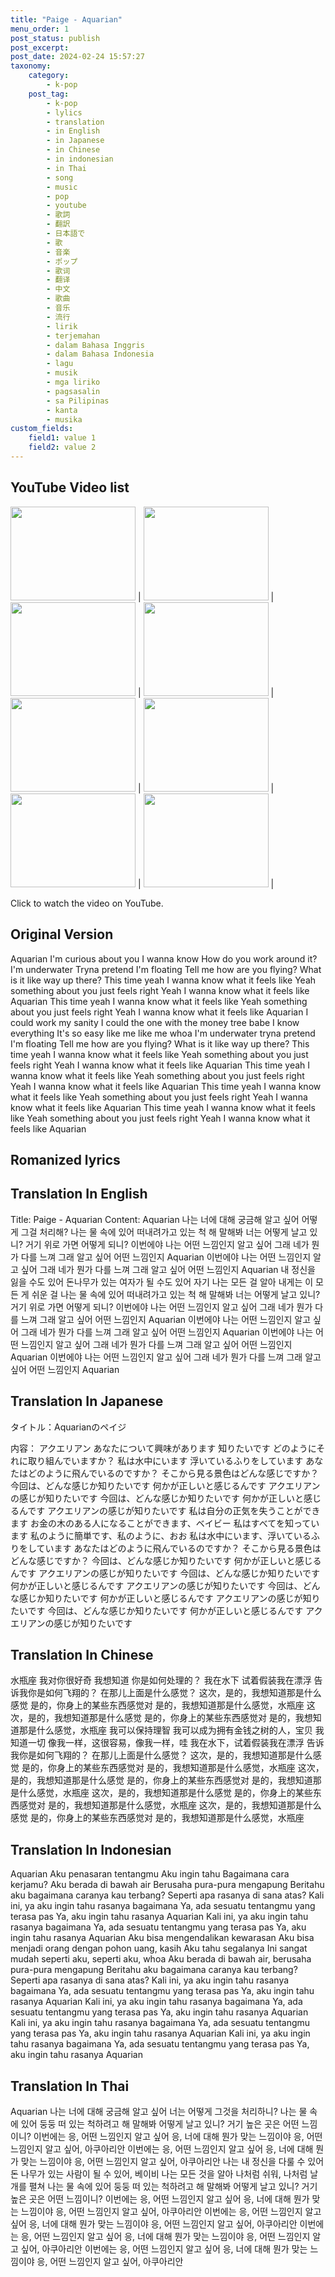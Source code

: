 ```yaml
---
title: "Paige - Aquarian"
menu_order: 1
post_status: publish
post_excerpt: 
post_date: 2024-02-24 15:57:27
taxonomy:
    category:
        - k-pop
    post_tag:
        - k-pop
        - lylics
        - translation
        - in English
        - in Japanese
        - in Chinese
        - in indonesian
        - in Thai
        - song
        - music
        - pop
        - youtube
        - 歌詞
        - 翻訳
        - 日本語で
        - 歌
        - 音楽
        - ポップ
        - 歌词
        - 翻译
        - 中文
        - 歌曲
        - 音乐
        - 流行
        - lirik
        - terjemahan
        - dalam Bahasa Inggris
        - dalam Bahasa Indonesia
        - lagu
        - musik
        - mga liriko
        - pagsasalin
        - sa Pilipinas
        - kanta
        - musika
custom_fields:
    field1: value 1
    field2: value 2
---
```


## YouTube Video list
 [<img src='http://img.youtube.com/vi/bGUM2wbbuY0/0.jpg' width='200' height='150'>](https://youtu.be/bGUM2wbbuY0) | [<img src='http://img.youtube.com/vi/Aobvpph0YiA/0.jpg' width='200' height='150'>](https://youtu.be/Aobvpph0YiA) | [<img src='http://img.youtube.com/vi/D2Q5nTsFcwA/0.jpg' width='200' height='150'>](https://youtu.be/D2Q5nTsFcwA) | [<img src='http://img.youtube.com/vi/vpcJRdvwstc/0.jpg' width='200' height='150'>](https://youtu.be/vpcJRdvwstc) | [<img src='http://img.youtube.com/vi/Y11vnrMAwOw/0.jpg' width='200' height='150'>](https://youtu.be/Y11vnrMAwOw) |
 [<img src='http://img.youtube.com/vi/jPxILO3QGOk/0.jpg' width='200' height='150'>](https://youtu.be/jPxILO3QGOk) | [<img src='http://img.youtube.com/vi/B-3nuh2UQQ4/0.jpg' width='200' height='150'>](https://youtu.be/B-3nuh2UQQ4) | [<img src='http://img.youtube.com/vi/ogjVbo2a9Xs/0.jpg' width='200' height='150'>](https://youtu.be/ogjVbo2a9Xs) |

Click to watch the video on YouTube.
## Original Version
Aquarian
I'm curious about you
I wanna know
How do you work around it?
I'm underwater
Tryna pretend I'm floating
Tell me how are you flying?
What is it like way up there?
This time yeah I wanna know what it feels like
Yeah something about you just feels right
Yeah I wanna know what it feels like Aquarian
This time yeah I wanna know what it feels like
Yeah something about you just feels right
Yeah I wanna know what it feels like Aquarian
I could work my sanity
I could the one with the money tree babe
I know everything
It's so easy like me like me whoa
I'm underwater tryna pretend I'm floating
Tell me how are you flying?
What is it like way up there?
This time yeah I wanna know what it feels like
Yeah something about you just feels right
Yeah I wanna know what it feels like Aquarian
This time yeah I wanna know what it feels like
Yeah something about you just feels right
Yeah I wanna know what it feels like Aquarian
This time yeah I wanna know what it feels like
Yeah something about you just feels right
Yeah I wanna know what it feels like Aquarian
This time yeah I wanna know what it feels like
Yeah something about you just feels right
Yeah I wanna know what it feels like Aquarian
## Romanized lyrics

## Translation In English
Title: Paige - Aquarian
Content:
Aquarian
나는 너에 대해 궁금해
알고 싶어
어떻게 그걸 처리해?
나는 물 속에 있어
떠내려가고 있는 척 해
말해봐 너는 어떻게 날고 있니?
거기 위로 가면 어떻게 되니?
이번에야 나는 어떤 느낌인지 알고 싶어
그래 네가 뭔가 다를 느껴
그래 알고 싶어 어떤 느낌인지 Aquarian
이번에야 나는 어떤 느낌인지 알고 싶어
그래 네가 뭔가 다를 느껴
그래 알고 싶어 어떤 느낌인지 Aquarian
내 정신을 잃을 수도 있어
돈나무가 있는 여자가 될 수도 있어 자기
나는 모든 걸 알아
내게는 이 모든 게 쉬운 걸
나는 물 속에 있어 떠내려가고 있는 척 해
말해봐 너는 어떻게 날고 있니?
거기 위로 가면 어떻게 되니?
이번에야 나는 어떤 느낌인지 알고 싶어
그래 네가 뭔가 다를 느껴
그래 알고 싶어 어떤 느낌인지 Aquarian
이번에야 나는 어떤 느낌인지 알고 싶어
그래 네가 뭔가 다를 느껴
그래 알고 싶어 어떤 느낌인지 Aquarian
이번에야 나는 어떤 느낌인지 알고 싶어
그래 네가 뭔가 다를 느껴
그래 알고 싶어 어떤 느낌인지 Aquarian
이번에야 나는 어떤 느낌인지 알고 싶어
그래 네가 뭔가 다를 느껴
그래 알고 싶어 어떤 느낌인지 Aquarian
## Translation In Japanese
タイトル：Aquarianのペイジ

内容：
アクエリアン
あなたについて興味があります
知りたいです
どのようにそれに取り組んでいますか？
私は水中にいます
浮いているふりをしています
あなたはどのように飛んでいるのですか？
そこから見る景色はどんな感じですか？
今回は、どんな感じか知りたいです
何かが正しいと感じるんです
アクエリアンの感じが知りたいです
今回は、どんな感じか知りたいです
何かが正しいと感じるんです
アクエリアンの感じが知りたいです
私は自分の正気を失うことができます
お金の木のある人になることができます、ベイビー
私はすべてを知っています
私のように簡単です、私のように、おお
私は水中にいます、浮いているふりをしています
あなたはどのように飛んでいるのですか？
そこから見る景色はどんな感じですか？
今回は、どんな感じか知りたいです
何かが正しいと感じるんです
アクエリアンの感じが知りたいです
今回は、どんな感じか知りたいです
何かが正しいと感じるんです
アクエリアンの感じが知りたいです
今回は、どんな感じか知りたいです
何かが正しいと感じるんです
アクエリアンの感じが知りたいです
今回は、どんな感じか知りたいです
何かが正しいと感じるんです
アクエリアンの感じが知りたいです
## Translation In Chinese
水瓶座
我对你很好奇
我想知道
你是如何处理的？
我在水下
试着假装我在漂浮
告诉我你是如何飞翔的？
在那儿上面是什么感觉？
这次，是的，我想知道那是什么感觉
是的，你身上的某些东西感觉对
是的，我想知道那是什么感觉，水瓶座
这次，是的，我想知道那是什么感觉
是的，你身上的某些东西感觉对
是的，我想知道那是什么感觉，水瓶座
我可以保持理智
我可以成为拥有金钱之树的人，宝贝
我知道一切
像我一样，这很容易，像我一样，哇
我在水下，试着假装我在漂浮
告诉我你是如何飞翔的？
在那儿上面是什么感觉？
这次，是的，我想知道那是什么感觉
是的，你身上的某些东西感觉对
是的，我想知道那是什么感觉，水瓶座
这次，是的，我想知道那是什么感觉
是的，你身上的某些东西感觉对
是的，我想知道那是什么感觉，水瓶座
这次，是的，我想知道那是什么感觉
是的，你身上的某些东西感觉对
是的，我想知道那是什么感觉，水瓶座
这次，是的，我想知道那是什么感觉
是的，你身上的某些东西感觉对
是的，我想知道那是什么感觉，水瓶座
## Translation In Indonesian
Aquarian
Aku penasaran tentangmu
Aku ingin tahu
Bagaimana cara kerjamu?
Aku berada di bawah air
Berusaha pura-pura mengapung
Beritahu aku bagaimana caranya kau terbang?
Seperti apa rasanya di sana atas?
Kali ini, ya aku ingin tahu rasanya bagaimana
Ya, ada sesuatu tentangmu yang terasa pas
Ya, aku ingin tahu rasanya Aquarian
Kali ini, ya aku ingin tahu rasanya bagaimana
Ya, ada sesuatu tentangmu yang terasa pas
Ya, aku ingin tahu rasanya Aquarian
Aku bisa mengendalikan kewarasan
Aku bisa menjadi orang dengan pohon uang, kasih
Aku tahu segalanya
Ini sangat mudah seperti aku, seperti aku, whoa
Aku berada di bawah air, berusaha pura-pura mengapung
Beritahu aku bagaimana caranya kau terbang?
Seperti apa rasanya di sana atas?
Kali ini, ya aku ingin tahu rasanya bagaimana
Ya, ada sesuatu tentangmu yang terasa pas
Ya, aku ingin tahu rasanya Aquarian
Kali ini, ya aku ingin tahu rasanya bagaimana
Ya, ada sesuatu tentangmu yang terasa pas
Ya, aku ingin tahu rasanya Aquarian
Kali ini, ya aku ingin tahu rasanya bagaimana
Ya, ada sesuatu tentangmu yang terasa pas
Ya, aku ingin tahu rasanya Aquarian
Kali ini, ya aku ingin tahu rasanya bagaimana
Ya, ada sesuatu tentangmu yang terasa pas
Ya, aku ingin tahu rasanya Aquarian
## Translation In Thai
Aquarian
나는 너에 대해 궁금해
알고 싶어
너는 어떻게 그것을 처리하니?
나는 물 속에 있어
둥둥 떠 있는 척하려고 해
말해봐 어떻게 날고 있니?
거기 높은 곳은 어떤 느낌이니?
이번에는 응, 어떤 느낌인지 알고 싶어
응, 너에 대해 뭔가 맞는 느낌이야
응, 어떤 느낌인지 알고 싶어, 아쿠아리안
이번에는 응, 어떤 느낌인지 알고 싶어
응, 너에 대해 뭔가 맞는 느낌이야
응, 어떤 느낌인지 알고 싶어, 아쿠아리안
나는 내 정신을 다룰 수 있어
돈 나무가 있는 사람이 될 수 있어, 베이비
나는 모든 것을 알아
나처럼 쉬워, 나처럼 날개를 펼쳐
나는 물 속에 있어 둥둥 떠 있는 척하려고 해
말해봐 어떻게 날고 있니?
거기 높은 곳은 어떤 느낌이니?
이번에는 응, 어떤 느낌인지 알고 싶어
응, 너에 대해 뭔가 맞는 느낌이야
응, 어떤 느낌인지 알고 싶어, 아쿠아리안
이번에는 응, 어떤 느낌인지 알고 싶어
응, 너에 대해 뭔가 맞는 느낌이야
응, 어떤 느낌인지 알고 싶어, 아쿠아리안
이번에는 응, 어떤 느낌인지 알고 싶어
응, 너에 대해 뭔가 맞는 느낌이야
응, 어떤 느낌인지 알고 싶어, 아쿠아리안
이번에는 응, 어떤 느낌인지 알고 싶어
응, 너에 대해 뭔가 맞는 느낌이야
응, 어떤 느낌인지 알고 싶어, 아쿠아리안
